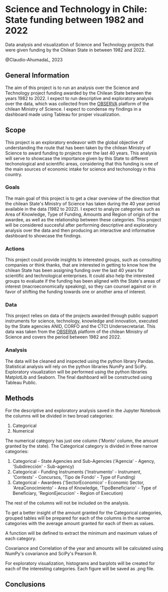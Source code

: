 # Science and Technology in Chile: State funding between 1982 and 2022

Data analysis and visualization of Science and Technology projects that were given funding by the Chilean State in between 1982 and 2022.

@Claudio-AhumadaL, 2023

 ## General Information

The aim of this project is to run an analysis over the Science and Technology project funding awarded by the Chilean State between the years 1982 to 2022. I expect to run descriptive and exploratory analysis over the data, which was collected from the [OBSERVA](observa.minciencia.gob.cl) platform of the chilean Ministry of Science. I expect to condense my findings in a dashboard made using Tableau for proper visualization.

 ## Scope

 This project is an exploratory endeavor with the global objective of understanding the route that has been taken by the chilean Ministry of Science to award funding to projects over the last 40 years. This analysis will serve to showcase the importance given by this State to different techonological and scientific areas, considering that this funding is one of the main sources of economic intake for science and techonology in this country.

  ### Goals

The main goal of this project is to get a clear overview of the direction that the chilean State's Ministry of Science has taken during the 40 year period available in the data (1982 to 2022). I expect to analyze categories such as Area of Knowledge, Type of Funding, Amounts and Region of origin of the awardee, as well as the relationship between these categories. This project will be considered succesful after performing descriptive and exploratory analysis over the data and then producing an interactive and informative dashboard to showcase the findings.

   ### Actions

This project could provide insights to interested groups, such as consulting companies or think thanks, that are interested in getting to know how the chilean State has been assigning funding over the last 40 years for scientific and technological enterprises. It could also help the interested groups to evaluate if the funding has been aligned with the State's areas of interest (macroeconomically speaking), so they can counsel against or in favor of shifting the funding towards one or another area of interest. 

   ### Data

This project relies on data of the projects awarded through public support instruments for science, technology, knowledge and innovation, executed by the State agencies ANID, CORFO and the CTCI Undersecretariat. This data was taken from the [OBSERVA](observa.minciencia.gob.cl) platform of the chilean Ministry of Science and covers the period between 1982 and 2022.


   ### Analysis

The data will be cleaned and inspected using the python library Pandas. Statistical analysis will rely on the python libraries NumPy and SciPy. Exploratory visualization will be performed using the python libraries MatplotLib and Seaborn. The final dashboard will be constructed using Tableau Public.

 ## Methods

For the descriptive and exploratory analysis saved in the Jupyter Notebook the columns will be divided in two broad categories:

1. Categorical
2. Numerical

The numerical category has just one column ('Monto' column, the amount granted by the state). The Categorical category is divided in three narrow categories:

1. Categorical - State Agencies and Sub-Agencies ('Agencia' - Agency, 'Subdirección' - Sub-agency)
2. Categorical - Funding Instruments ('Instrumento' - Instrument, 'Contests' - Concursos, 'Tipo de Fondo' - Type of Funding)
3. Categorical - Awardees ('SectorEconomico' - Economic Sector, 'AreaConocimiento' - Area of Knowledge, 'TipoBeneficiario' - Type of Beneficiary, 'RegionEjecucion' - Region of Execution)

The rest of the columns will not be included on the analysis.

To get a better insight of the amount granted for the Categorical categories, grouped tables will be prepared for each of the columns in the narrow categories with the average amount granted for each of them as values.

A function will be defined to extract the minimum and maximum values of each category.

Covariance and Correlation of the year and amounts will be calculated using NumPy's covariance and SciPy's Pearson R.

For exploratory visualization, histograms and barplots will be created for each of the interesting categories. Each figure will be saved as .png file.

 ## Conclusions
